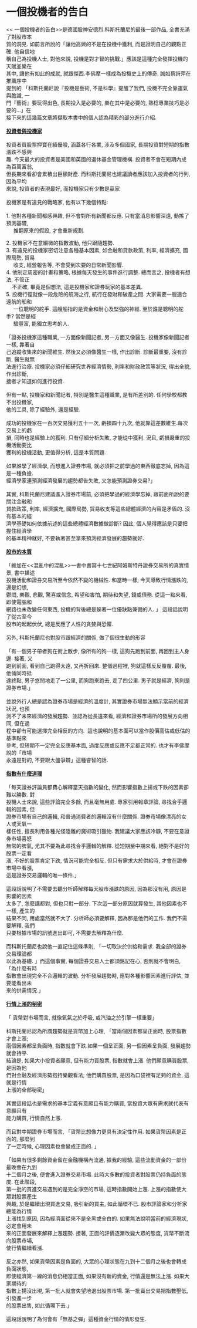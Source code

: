 # 一個投機者的告白


<div class="article-content-inner" id="article-content-inner" itemprop="articleBody">
                <p>&lt;&lt; 一個投機者的告白&gt;&gt;是德國股神安德烈.科斯托蘭尼的最後一部作品, 全書充滿了對股市本<br>
質的洞見.&nbsp;如前言所說的「<span style="font-family:新細明體,serif">讓他高興的不是在投機中獲利</span>, <span style="font-family:新細明體,serif">而是證明自己的觀點正確</span>. <span style="font-family:新細明體,serif">他自信地<br>
稱自己為投機人士</span>, <span style="font-family:新細明體,serif">對他來說</span>, <span style="font-family:新細明體,serif">投機是對才智的挑戰</span>.」應該是這種完全發揮投機的天賦並樂在<br>
其中, 讓他有如此的成就, 就跟傑西.李佛摩一樣成為投機史上的傳奇. 誠如蔡詩萍在推薦序中<br>
提到的 「科斯托蘭尼說『投機是藝術, 不是科學』提醒了我們, 投機不完全靠運氣與膽識, 一<br>
門『藝術』要玩得出色, 長期投入是必要的, 樂在其中是必要的, 熟稔專業技巧是必要的...」在<br>
接下來的這幾篇文章將擷取本書中的個人認為精彩的部分進行介紹.<br>
<br>
<strong><u>投資者與投機家</u></strong><br>
<br>
投資者買股票押寶在績優股, 涵蓋各行各業, 涉及多個國家, 長期投資對短期的指數漲跌不感興<br>
趣. 今天最大的投資者是美國和英國的退休基金管理機構. 投資者不會在短期內成為百萬富翁,<br>
但長期來看卻會累積出巨額財產. 而科斯托蘭尼也建議讀者應該加入投資者的行列, 因為平均<br>
來說, 投資者的表現最好, 而投機家只有少數是贏家<br>
<br>
投機家是有遠見的戰略家, 他有以下幾個特點:<br>
<br>
1. 他對各種新聞都感興趣, 但不會對所有新聞都反應. 只有當消息影響深遠, 動搖了預測基礎,<br>
&nbsp; &nbsp; &nbsp;推翻原來的假設, 才會重新規劃.</p>

<div>2. 投機家不在意細微的指數波動, 他只跟隨趨勢.<br>
3. 有遠見的投機家密切注意各種基本因素, 如金融和貸款政策, 利率, 經濟擴充, 國際局勢, 貿易<br>
&nbsp; &nbsp; &nbsp;收支, 經營報告等, 不會受到次要的日常新聞影響.<br>
4. 他制定周密的計畫和策略, 根據每天發生的事件進行調整. 總而言之, 投機者有想法, 不管正<br>
&nbsp; &nbsp; 不正確, 畢竟是個想法, 這是投機家和證券玩家的基本差異.</div>

<div>5. 投機行徑就像一段危險的航海之行, 航行在發財和破產之間. 大家需要一艘適合遠航的船和<br>
&nbsp; &nbsp; &nbsp;一位聰明的舵手. 這艘船指的是資金和耐心及堅強的神經. 至於誰是聰明的舵手? 當然是經<br>
&nbsp; &nbsp; &nbsp;驗豐富, 能獨立思考的人.</div>

<div>&nbsp;</div>

<div>「證券投機家這種職業, 一方面像新聞記者, 另一方面又像醫生. 投機家像新聞記者一樣, 靠著自<br>
己追蹤收集來的新聞維生. 然後又必須像醫生一樣, 作出診斷. 診斷最重要, 沒有診斷, 醫生就無<br>
法進行治療. 投機家必須仔細研究世界經濟情勢, 利率和財政政策等狀況, 得出全貌, 作出診斷,<br>
接者才知道如何進行投資.<br>
&nbsp;</div>

<div>但有一點, 投機家和新聞記者, 特別是醫生這種職業, 是有所差別的. 任何學校都教不出投機家,<br>
他的工具, 除了經驗外, 還是經驗.<br>
<br>
成功的投機家在一百次交易獲利五十一次, 虧損四十九次, 他就靠這差數維生.每次交易上的虧<br>
損, 同時也是經驗上的獲利. 只有仔細分析失敗, 才能從中獲利. 況且, 虧損嚴重的投機活動要比<br>
獲利的投機活動, 更值得分析, 這是本質問題.<br>
&nbsp;</div>

<div>如果誰學了經濟學, 而想進入證券市場, 就必須把之前學過的東西徹底忘掉, 因為這是一種負擔.<br>
經濟學家連預測經濟發展的趨勢都告失敗, 又怎能預測證券交易?」<br>
<br>
其實, 科斯托蘭尼建議進入證券市場前, 必須把學過的經濟學忘掉, 跟前面所說的要關注金融和<br>
貸款政策, 利率, 經濟擴充, 國際局勢, 貿易收支等這些總體經濟的內容是矛盾的. 沒有基本的經<br>
濟學基礎如何依據前述的這些總體經濟數據做診斷? 因此, 個人覺得應該是只要把握住經濟學<br>
的基本精神就好, 不要執著甚至拿來預測經濟發展的趨勢就好.<br>
&nbsp;
<div><u><strong>股市的本質</strong></u></div>

<div>&nbsp;</div>

<div>「維加在&lt;&lt;混亂中的混亂&gt;&gt;一書中書寫十七世紀阿姆斯特丹證券交易所的真實情景, 書中描述<br>
投機活動和證券交易所至今依然不變的機械性. 和當時一樣, 今天導致行情漲跌的, 還是幻想,<br>
鬱悶, 樂觀, 悲觀, 驚喜或信念, 希望和害怕, 期待和失望, 錢或債務. 從這一點來看, 即使電腦和<br>
網路也未改變任何東西, 投機的背後總是躲著一位優缺點兼備的人. 」 這段話說明了從古至今<br>
股市的起起伏伏, 總是反應了人性的貪婪與恐懼.<br>
&nbsp;</div>

<div>另外, 科斯托蘭尼也對股市跟經濟的關係, 做了個很生動的形容<br>
<br>
「有一個男子帶者狗在街上散步, 像所有的狗一樣, 這狗先跑到前面, 再回到主人身邊. 接著, 又<br>
跑到前面, 看到自己跑得太遠, 又再折回來. 整個過程裡, 狗就這樣反反覆覆. 最後, 他倆同時抵<br>
達終點, 男子悠閒地走了一公里, 而狗跑來跑去, 走了四公里. 男子就是經濟, 狗則是證券市場.」</div>

<div>&nbsp;</div>

<div>並說外行人總是認為證券市場是經濟的溫度計, 其實證券市場無法顯示當前的經濟狀況, 也預<br>
測不了未來經濟的發展趨勢. &nbsp;並認為從長遠來看, 經濟和證券市場所的發展方向相同, 但在過<br>
程中卻有可能選擇完全相反的方向. &nbsp;這也說明的基本面可以當作股價高估或低估的基準點來<br>
參考, 但短期不一定完全反應基本面, 過度反應或反應不足都正常的. 也才有李佛摩說的「市場<br>
永遠是對的,&nbsp;不要跟大盤爭辯」這種睿智的話.<br>
<br>
<u><strong>指數有什麼道理</strong></u></div>

<div>&nbsp;</div>
</div>

<div>
<div>「每天證券評論員都費心解釋當天指數的變化, 然而影響指數上揚或下跌的因素卻難以勝數. 對<br>
投機人士來說, 這些評論完全多餘, 而且毫無用處. 專家引用報章評論, 尋找合乎邏輯的因素, 但<br>
證券市場有自己的邏輯, 和普通消費者的邏輯沒有什麼關係. 證券市場像漂亮的女人或天氣一<br>
樣任性, 擅長利用各種光怪陸離的魔術吸引獵物. 我建議大家應該冷靜, 不要在意證券市場喜怒<br>
無常的脾氣, 尤其不要為此尋找合乎邏輯的解釋. 從短期至中期來看, 絕對不是好的股票一定看<br>
漲, 不好的股票肯定下跌, 情況可能完全相反. 但只有需求大於供給時, 才會在證券市場中看漲,<br>
這是證券交易邏輯的唯一條件.」<br>
<br>
這段話說明了不需要去聽分析師解釋每天股市漲跌的原因, 因為那沒有用, 原因是影響的因素<br>
太多了, 怎麼講都對, 但也只對一部分. 下次這一部分原因就算發生, 其他因素也不一樣, 產生的<br>
結果不同, 用處當然就不大了. 分析師必須要解釋, 因為那是他們的工作. 我們不需要解釋, 我們<br>
只要根據市場的訊號進出即可, 不需要去解釋為什麼.<br>
&nbsp;</div>

<div>而科斯托蘭尼也說他一直記住這條準則, 「一切取決於供給和需求. 我全部的證券交易理論都<br>
以此為基礎. 」而這個事實,&nbsp;每個證券交易人士都須銘記在心, 否則就不會明白, 「為什麼有時<br>
指數會出現完全不合邏輯的波動.&nbsp;分析發展趨勢時, 應對各種影響因素進行評估, 並要能看出未<br>
來的供需情況.」<br>
&nbsp;
<div><u><strong>行情上漲的秘密</strong></u></div>

<div>&nbsp;</div>

<div>「 貨幣對市場而言, 就像氧氣之於呼吸, 或汽油之於引擎一樣重要」</div>

<div>&nbsp;</div>

<div>科斯托蘭尼認為所謂趨勢就是貨幣加上心理, 「當兩個因素都呈正面時, 股票指數才會上漲;<br>
兩個因素都呈負面時, 指數就會下跌.如果一個呈正面, 另一個因素呈負面, 發展趨勢就會持平.<br>
結論是, 如果大小投資者願意, 但有能力買股票, 指數就會上漲. 他們願意購買股票, 是因為他<br>
們對金融及經濟形勢抱持樂觀看法; 他們購買股票, 是因為口袋裡有足夠的資金, 這就是行情<br>
上漲的全部秘密」<br>
<br>
其實這段話也是需求的基本定義有意願且有能力購買, 當投資大眾有需求就代表有意願且有<br>
能力購買, 行情自然上漲.<br>
&nbsp;</div>

<div>而且對中期證券市場而言, 「貨幣比想像力更具有決定性作用. 如果貨幣因素是正面的, 那麼到<br>
了一定時候, 心理因素也會變成正面的. 」<br>
&nbsp;</div>

<div>「如果有很多剩餘資金留在金融機構內流通, 據我的經驗, 這些流動資金的一部份最晚會在九到<br>
十二個月之後, 便會進入證券交易市場. 此時大多數的投資者對股票仍持負面的態度. 在此階段,<br>
第一批的買進交易遇到的是完全淨空的市場, 這時指數開始上漲. 上漲的指數使大眾對股票產生<br>
興趣, 於是繼續出現買進交易, 吸引新的買主, 如此循環不已. 股市評論家和分析家總能為行情<br>
上漲找到原因, 因為經濟面從來不是全黑或全白的. 如果無法說明當前的經濟現狀, 必定會用未<br>
來的正面發展來解釋上漲趨勢. 接著, 正面的評價逐漸改變大眾的態度, 貨幣不斷流向股票市場,<br>
使行情繼續看漲.</div>

<div>&nbsp;</div>

<div>反之亦然, 如果貨幣因素是負面的, 大眾的心理狀態在九到十二個月之後也會轉成負面狀態,<br>
即使經濟第一線的消息仍相當正面, 如果沒有新的資金, 行情還是無法上漲. 如果大家期待的<br>
指數上揚沒出現, 第一批人就會失望地退出股票市場. 第一批賣出交易把指數壓低, 引發進一步<br>
的股票出售, 如此循環下去.」<br>
<br>
這段話說明了為何會有「無基之彈」這種資金行情的情形發生.</div>

<div>&nbsp;</div>
</div>

